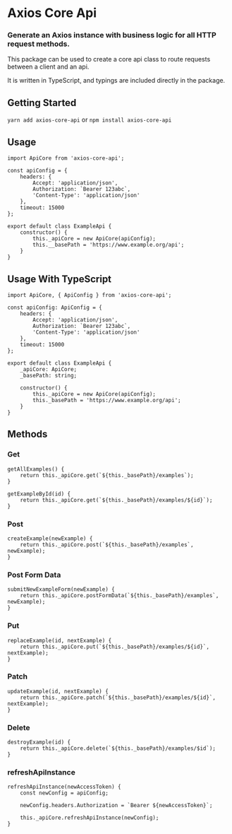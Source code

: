 # Axios Core Api

### Generate an Axios instance with business logic for all HTTP request methods.

This package can be used to create a core api class to route requests between a client and an api. 

It is written in TypeScript, and typings are included directly in the package.

## Getting Started

`yarn add axios-core-api` or `npm install axios-core-api`

## Usage

```
import ApiCore from 'axios-core-api';

const apiConfig = {
    headers: {
        Accept: 'application/json',
        Authorization: `Bearer 123abc`,
        'Content-Type': 'application/json'
    },
    timeout: 15000
};

export default class ExampleApi {
    constructor() {
        this._apiCore = new ApiCore(apiConfig);
        this.__basePath = 'https://www.example.org/api';
    }
}
```

## Usage With TypeScript

```
import ApiCore, { ApiConfig } from 'axios-core-api';

const apiConfig: ApiConfig = {
    headers: {
        Accept: 'application/json',
        Authorization: `Bearer 123abc`,
        'Content-Type': 'application/json'
    },
    timeout: 15000
};

export default class ExampleApi {
    _apiCore: ApiCore;
    _basePath: string;

    constructor() {
        this._apiCore = new ApiCore(apiConfig);
        this._basePath = 'https://www.example.org/api';
    }
}
```

## Methods

### Get

```
getAllExamples() {
    return this._apiCore.get(`${this._basePath}/examples`);
}

getExampleById(id) {
    return this._apiCore.get(`${this._basePath}/examples/${id}`);
}
```

### Post

```
createExample(newExample) {
    return this._apiCore.post(`${this._basePath}/examples`, newExample);
}
```

### Post Form Data

```
submitNewExampleForm(newExample) {
    return this._apiCore.postFormData(`${this._basePath}/examples`, newExample);
}
```

### Put

```
replaceExample(id, nextExample) {
    return this._apiCore.put(`${this._basePath}/examples/${id}`, nextExample);
}
```

### Patch

```
updateExample(id, nextExample) {
    return this._apiCore.patch(`${this._basePath}/examples/${id}`, nextExample);
}
```

### Delete

```
destroyExample(id) {
    return this._apiCore.delete(`${this._basePath}/examples/$id`);
}
```

### refreshApiInstance

```
refreshApiInstance(newAccessToken) {
    const newConfig = apiConfig;
    
    newConfig.headers.Authorization = `Bearer ${newAccessToken}`;

    this._apiCore.refreshApiInstance(newConfig);
}
```




